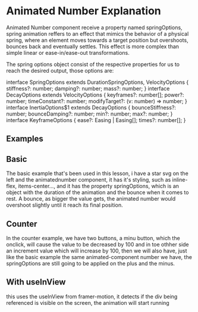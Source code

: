 # Animated Number Explanation

Animated Number component receive a property named springOptions, spring animation reffers to an effect that mimics the
behavior of a physical spring, where an element moves towards a target position but overshoots, bounces back and eventually
settles. This effect is more complex than simple linear or ease-in/ease-out transformations.

The spring options object consist of the respective properties for us to reach the desired output, those options are: 

interface SpringOptions extends DurationSpringOptions, VelocityOptions {
    stiffness?: number;
    damping?: number;
    mass?: number;
}
interface DecayOptions extends VelocityOptions {
    keyframes?: number[];
    power?: number;
    timeConstant?: number;
    modifyTarget?: (v: number) => number;
}
interface InertiaOptions$1 extends DecayOptions {
    bounceStiffness?: number;
    bounceDamping?: number;
    min?: number;
    max?: number;
}
interface KeyframeOptions {
    ease?: Easing | Easing[];
    times?: number[];
}

## Examples


## Basic

The basic example that's been used in this lesson, i have a star svg on the left and the animatednumber component, it has
it's styling, such as inline-flex, items-center..., and it has the property springOptions, which is an object with the duration
of the animation and the bounce when it comes to rest. A bounce, as bigger the value gets, the animated number would overshoot
slightly until it reach its final position.

## Counter

In the counter example, we have two buttons, a minu button, which the onclick, will cause the value to be decreased by 100
and in toe othher side an increment value which will increase by 100, then we will also have, just like the basic example
the same animated-component number we have, the springOptions are still going to be applied on the plus and the minus.

## With useInView

this uses the useInView from framer-motion, it detects if the div being referenced is visible on the screen, the animation
will start running